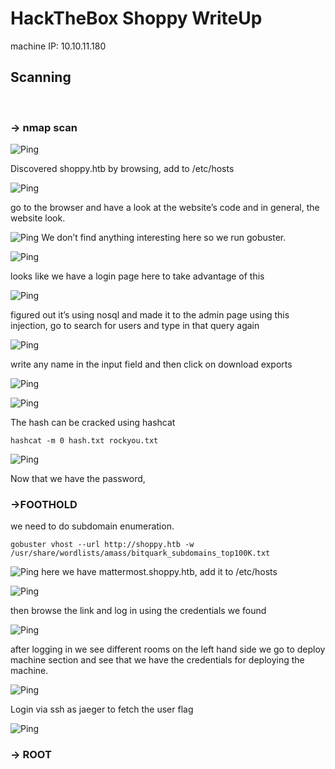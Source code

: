 # HackTheBox Shoppy WriteUp
machine IP: 10.10.11.180
## **Scanning**

<br/>

### -> nmap scan

![Ping](images/img(1).png?raw=true "Ping")

Discovered shoppy.htb by browsing, add to /etc/hosts

![Ping](images/img(2).png?raw=true "hosts")

go to the browser and have a look at the website’s code and in general, the website look. 

![Ping](images/img(3).png?raw=true "hosts")
We don’t find anything interesting here so we run gobuster.

![Ping](images/img(4).png?raw=true "hosts")

looks like we have a login page here to take advantage of this

![Ping](images/img(5).png?raw=true "hosts")

figured out it’s using nosql and made it to the admin page using this injection, go to search for users and type in that query again

![Ping](images/img(6).png?raw=true "hosts")

write any name in the input field and then click on download exports

![Ping](images/img(7).png?raw=true "hosts")

![Ping](images/img(8).png?raw=true "hosts")

The hash can be cracked using hashcat

```
hashcat -m 0 hash.txt rockyou.txt
```

![Ping](images/img(9).png?raw=true "hosts")

Now that we have the password, 
### ->FOOTHOLD

we need to do subdomain enumeration.

```
gobuster vhost --url http://shoppy.htb -w /usr/share/wordlists/amass/bitquark_subdomains_top100K.txt
```

![Ping](images/img(11).png?raw=true "hosts")
here we have mattermost.shoppy.htb, add it to /etc/hosts

![Ping](images/img(10).png?raw=true "hosts")

then browse the link and log in using the credentials we found


![Ping](images/img(12).png?raw=true "hosts")

after logging in we see different rooms on the left hand side we go to deploy machine section and see that we have the credentials for deploying the machine.

![Ping](images/img(13).png?raw=true "hosts")

Login via ssh as jaeger to fetch the user flag

![Ping](images/img(14).png?raw=true "hosts")

### -> ROOT